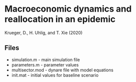 # Macroeconomic dynamics and reallocation in an epidemic
Krueger, D., H. Uhlig, and T. Xie (2020)

## Files

- simulation.m - main simulation file
- parameters.m - parameter values
- multisector.mod - dynare file with model equations
- init.mat - initial values for baseline scenario